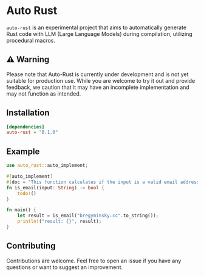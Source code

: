 # Auto Rust

`auto-rust` is an experimental project that aims to automatically generate Rust code with LLM (Large Language Models) during compilation, utilizing procedural macros.

## ⚠️ Warning

Please note that Auto-Rust is currently under development and is not yet suitable for production use. While you are welcome to try it out and provide feedback, we caution that it may have an incomplete implementation and may not function as intended.

## Installation

```toml
[dependencies]
auto-rust = "0.1.0"
```

## Example

```rust
use auto_rust::auto_implement;

#[auto_implement]
#[doc = "This function calculates if the input is a valid email address without use regex."]
fn is_email(input: String) -> bool {
    todo!()
}

fn main() {
    let result = is_email("bregyminsky.cc".to_string());
    println!("result: {}", result);
}
```

## Contributing

Contributions are welcome. Feel free to open an issue if you have any questions or want to suggest an improvement.
